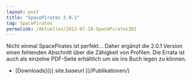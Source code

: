 ```yaml
---
layout: post
title: "SpacePirates 2.0.1"
tag: SpacePirates
permalink: /Aktuelles/2012-07-19-SpacePirates201
---
```


Nicht einmal SpacePirates ist perfekt&hellip; Daher ergänzt die 2.0.1 Version einen fehlenden Abschnitt über die Zähigkeit von Profilen. Die Errata ist auch als einzelne PDF-Seite erhältlich um sie ins Buch legen zu können.

- [Downloads]({{ site.baseurl }}/Publikationen/)



